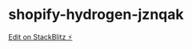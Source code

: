 # shopify-hydrogen-jznqak

[Edit on StackBlitz ⚡️](https://stackblitz.com/edit/shopify-hydrogen-jznqak)